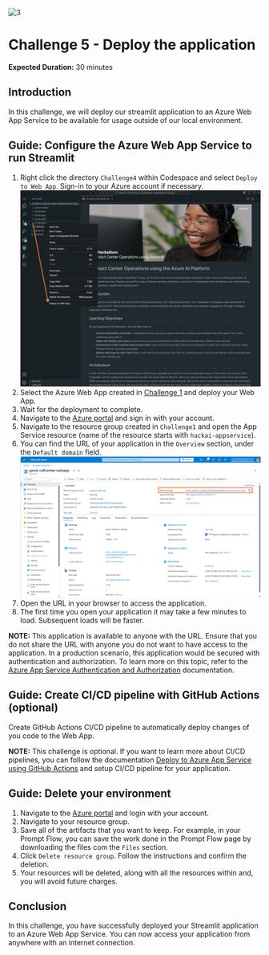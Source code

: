 ![3](https://github.com/user-attachments/assets/dad008f7-0112-45a9-baa0-a2461a67130b)

# Challenge 5 - Deploy the application

**Expected Duration:** 30 minutes

## Introduction
In this challenge, we will deploy our streamlit application to an Azure Web App Service to be available for usage outside of our local environment.

## Guide: Configure the Azure Web App Service to run Streamlit
1. Right click the directory `Challenge4` within Codespace and select `Deploy to Web App`. Sign-in to your Azure account if necessary.
![deploywebapp](./images/deploywebapp.png)
2. Select the Azure Web App created in [Challenge 1](../Challenge1/README.md) and deploy your Web App.
3. Wait for the deployment to complete.
4. Navigate to the [Azure portal](https://portal.azure.com/#home) and sign in with your account.
5. Navigate to the resource group created in `Challenge1` and open the App Service resource (name of the resource starts with `hackai-appservice`).
6. You can find the URL of your application in the `Overview` section, under the `Default domain` field.
![url](./images/url.png)
10. Open the URL in your browser to access the application.
11. The first time you open your application it may take a few minutes to load. Subsequent loads will be faster.

**NOTE:** This application is available to anyone with the URL. Ensure that you do not share the URL with anyone you do not want to have access to the application. In a production scenario, this application would be secured with authentication and authorization. To learn more on this topic, refer to the [Azure App Service Authentication and Authorization](https://learn.microsoft.com/en-us/azure/app-service/scenario-secure-app-authentication-app-service?tabs=workforce-configuration) documentation.

## Guide: Create CI/CD pipeline with GitHub Actions (optional)

Create GitHub Actions CI/CD pipeline to automatically deploy changes of you code to the Web App. 

**NOTE:** This challenge is optional. If you want to learn more about CI/CD pipelines, you can follow the documentation [Deploy to Azure App Service using GitHub Actions](https://learn.microsoft.com/en-us/azure/app-service/deploy-github-actions?tabs=openid%2Cpython%2Cpythonn) and setup CI/CD pipeline for your application.

## Guide: Delete your environment
1. Navigate to the [Azure portal](https://portal.azure.com/#home) and login with your account.
2. Navigate to your resource group.
3. Save all of the artifacts that you want to keep. For example, in your Prompt Flow, you can save the work done in the Prompt Flow page by downloading the files com the `Files` section.
3. Click `Delete resource group`. Follow the instructions and confirm the deletion.
4. Your resources will be deleted, along with all the resources within and, you will avoid future charges.

## Conclusion
In this challenge, you have successfully deployed your Streamlit application to an Azure Web App Service. You can now access your application from anywhere with an internet connection.